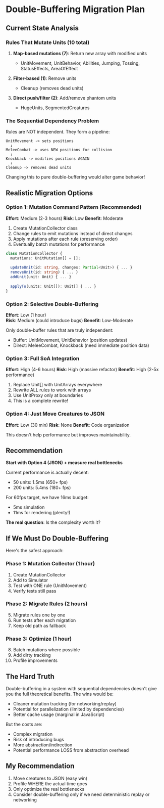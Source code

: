# Double-Buffering Migration Plan

## Current State Analysis

### Rules That Mutate Units (10 total)
1. **Map-based mutations (7)**: Return new array with modified units
   - UnitMovement, UnitBehavior, Abilities, Jumping, Tossing, StatusEffects, AreaOfEffect
   
2. **Filter-based (1)**: Remove units
   - Cleanup (removes dead units)
   
3. **Direct push/filter (2)**: Add/remove phantom units
   - HugeUnits, SegmentedCreatures

### The Sequential Dependency Problem
Rules are NOT independent. They form a pipeline:
```
UnitMovement -> sets positions
  ↓
MeleeCombat -> uses NEW positions for collision
  ↓  
Knockback -> modifies positions AGAIN
  ↓
Cleanup -> removes dead units
```

Changing this to pure double-buffering would alter game behavior!

## Realistic Migration Options

### Option 1: Mutation Command Pattern (Recommended)
**Effort**: Medium (2-3 hours)
**Risk**: Low
**Benefit**: Moderate

1. Create MutationCollector class
2. Change rules to emit mutations instead of direct changes
3. Apply mutations after each rule (preserving order)
4. Eventually batch mutations for performance

```typescript
class MutationCollector {
  mutations: UnitMutation[] = [];
  
  updateUnit(id: string, changes: Partial<Unit>) { ... }
  removeUnit(id: string) { ... }
  addUnit(unit: Unit) { ... }
  
  applyTo(units: Unit[]): Unit[] { ... }
}
```

### Option 2: Selective Double-Buffering
**Effort**: Low (1 hour)  
**Risk**: Medium (could introduce bugs)
**Benefit**: Low-Moderate

Only double-buffer rules that are truly independent:
- Buffer: UnitMovement, UnitBehavior (position updates)
- Direct: MeleeCombat, Knockback (need immediate position data)

### Option 3: Full SoA Integration  
**Effort**: High (4-6 hours)
**Risk**: High (massive refactor)
**Benefit**: High (2-5x performance)

1. Replace Unit[] with UnitArrays everywhere
2. Rewrite ALL rules to work with arrays
3. Use UnitProxy only at boundaries
4. This is a complete rewrite!

### Option 4: Just Move Creatures to JSON
**Effort**: Low (30 min)
**Risk**: None
**Benefit**: Code organization

This doesn't help performance but improves maintainability.

## Recommendation

**Start with Option 4 (JSON) + measure real bottlenecks**

Current performance is actually decent:
- 50 units: 1.5ms (650+ fps)  
- 200 units: 5.4ms (180+ fps)

For 60fps target, we have 16ms budget:
- 5ms simulation
- 11ms for rendering (plenty!)

**The real question**: Is the complexity worth it?

## If We Must Do Double-Buffering

Here's the safest approach:

### Phase 1: Mutation Collector (1 hour)
1. Create MutationCollector
2. Add to Simulator
3. Test with ONE rule (UnitMovement)
4. Verify tests still pass

### Phase 2: Migrate Rules (2 hours)
5. Migrate rules one by one
6. Run tests after each migration
7. Keep old path as fallback

### Phase 3: Optimize (1 hour)
8. Batch mutations where possible
9. Add dirty tracking
10. Profile improvements

## The Hard Truth

Double-buffering in a system with sequential dependencies doesn't give you the full theoretical benefits. The wins would be:
- Cleaner mutation tracking (for networking/replay)
- Potential for parallelization (limited by dependencies)
- Better cache usage (marginal in JavaScript)

But the costs are:
- Complex migration
- Risk of introducing bugs
- More abstraction/indirection
- Potential performance LOSS from abstraction overhead

## My Recommendation

1. Move creatures to JSON (easy win)
2. Profile WHERE the actual time goes
3. Only optimize the real bottlenecks
4. Consider double-buffering only if we need deterministic replay or networking